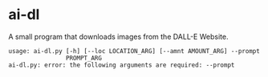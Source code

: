# ai-dl
A small program that downloads images from the DALL-E Website.
<br>
```
usage: ai-dl.py [-h] [--loc LOCATION_ARG] [--amnt AMOUNT_ARG] --prompt
                PROMPT_ARG
ai-dl.py: error: the following arguments are required: --prompt
```
